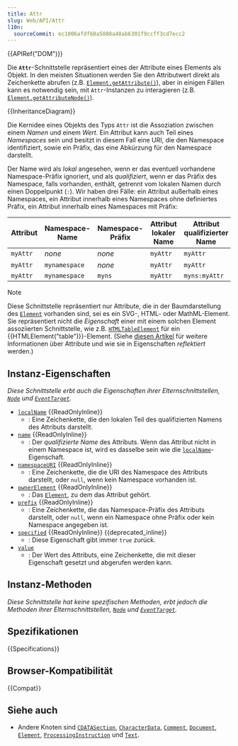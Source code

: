 ```yaml
---
title: Attr
slug: Web/API/Attr
l10n:
  sourceCommit: ec1006afdf68a5808a48ab6301f9ccff3cd7ecc2
---
```


{{APIRef("DOM")}}

Die **`Attr`**-Schnittstelle repräsentiert eines der Attribute eines Elements als Objekt. In den meisten Situationen werden Sie den Attributwert direkt als Zeichenkette abrufen (z.B. [`Element.getAttribute()`](/de/docs/Web/API/Element/getAttribute)), aber in einigen Fällen kann es notwendig sein, mit `Attr`-Instanzen zu interagieren (z.B. [`Element.getAttributeNode()`](/de/docs/Web/API/Element/getAttributeNode)).

{{InheritanceDiagram}}

Die Kernidee eines Objekts des Typs `Attr` ist die Assoziation zwischen einem _Namen_ und einem _Wert_. Ein Attribut kann auch Teil eines _Namespaces_ sein und besitzt in diesem Fall eine URI, die den Namespace identifiziert, sowie ein Präfix, das eine Abkürzung für den Namespace darstellt.

Der Name wird als _lokal_ angesehen, wenn er das eventuell vorhandene Namespace-Präfix ignoriert, und als _qualifiziert_, wenn er das Präfix des Namespace, falls vorhanden, enthält, getrennt vom lokalen Namen durch einen Doppelpunkt (`:`). Wir haben drei Fälle: ein Attribut außerhalb eines Namespaces, ein Attribut innerhalb eines Namespaces ohne definiertes Präfix, ein Attribut innerhalb eines Namespaces mit Präfix:

| Attribut | Namespace-Name | Namespace-Präfix | Attribut lokaler Name | Attribut qualifizierter Name |
| -------- | -------------- | ---------------- | --------------------- | ---------------------------- |
| `myAttr` | _none_         | _none_           | `myAttr`              | `myAttr`                     |
| `myAttr` | `mynamespace`  | _none_           | `myAttr`              | `myAttr`                     |
| `myAttr` | `mynamespace`  | `myns`           | `myAttr`              | `myns:myAttr`                |

> [!NOTE]
> Diese Schnittstelle repräsentiert nur Attribute, die in der Baumdarstellung des [`Element`](/de/docs/Web/API/Element) vorhanden sind, sei es ein SVG-, HTML- oder MathML-Element. Sie repräsentiert nicht die _Eigenschaft_ einer mit einem solchen Element assoziierten Schnittstelle, wie z.B. [`HTMLTableElement`](/de/docs/Web/API/HTMLTableElement) für ein {{HTMLElement("table")}}-Element. (Siehe [diesen Artikel](/de/docs/Glossary/Attribute) für weitere Informationen über Attribute und wie sie in Eigenschaften _reflektiert_ werden.)

## Instanz-Eigenschaften

_Diese Schnittstelle erbt auch die Eigenschaften ihrer Elternschnittstellen, [`Node`](/de/docs/Web/API/Node) und [`EventTarget`](/de/docs/Web/API/EventTarget)._

- [`localName`](/de/docs/Web/API/Attr/localName) {{ReadOnlyInline}}
  - : Eine Zeichenkette, die den lokalen Teil des qualifizierten Namens des Attributs darstellt.
- [`name`](/de/docs/Web/API/Attr/name) {{ReadOnlyInline}}
  - : Der _qualifizierte Name_ des Attributs. Wenn das Attribut nicht in einem Namespace ist, wird es dasselbe sein wie die [`localName`](/de/docs/Web/API/Attr/localName)-Eigenschaft.
- [`namespaceURI`](/de/docs/Web/API/Attr/namespaceURI) {{ReadOnlyInline}}
  - : Eine Zeichenkette, die die URI des Namespace des Attributs darstellt, oder `null`, wenn kein Namespace vorhanden ist.
- [`ownerElement`](/de/docs/Web/API/Attr/ownerElement) {{ReadOnlyInline}}
  - : Das [`Element`](/de/docs/Web/API/Element), zu dem das Attribut gehört.
- [`prefix`](/de/docs/Web/API/Attr/prefix) {{ReadOnlyInline}}
  - : Eine Zeichenkette, die das Namespace-Präfix des Attributs darstellt, oder `null`, wenn ein Namespace ohne Präfix oder kein Namespace angegeben ist.
- [`specified`](/de/docs/Web/API/Attr/specified) {{ReadOnlyInline}} {{deprecated_inline}}
  - : Diese Eigenschaft gibt immer `true` zurück.
- [`value`](/de/docs/Web/API/Attr/value)
  - : Der Wert des Attributs, eine Zeichenkette, die mit dieser Eigenschaft gesetzt und abgerufen werden kann.

## Instanz-Methoden

_Diese Schnittstelle hat keine spezifischen Methoden, erbt jedoch die Methoden ihrer Elternschnittstellen, [`Node`](/de/docs/Web/API/Node) und [`EventTarget`](/de/docs/Web/API/EventTarget)._

## Spezifikationen

{{Specifications}}

## Browser-Kompatibilität

{{Compat}}

## Siehe auch

- Andere Knoten sind [`CDATASection`](/de/docs/Web/API/CDATASection), [`CharacterData`](/de/docs/Web/API/CharacterData), [`Comment`](/de/docs/Web/API/Comment), [`Document`](/de/docs/Web/API/Document), [`Element`](/de/docs/Web/API/Element), [`ProcessingInstruction`](/de/docs/Web/API/ProcessingInstruction) und [`Text`](/de/docs/Web/API/Text).
